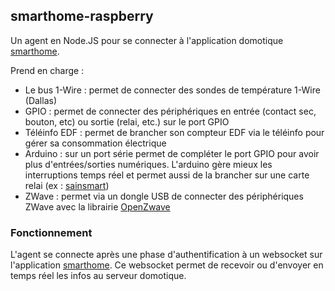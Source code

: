 ## smarthome-raspberry

Un agent en Node.JS pour se connecter à l'application domotique [smarthome](https://www.jdevops.com/smarthome).  

Prend en charge :
* Le bus 1-Wire : permet de connecter des sondes  de température 1-Wire (Dallas)
* GPIO : permet de connecter des périphériques en entrée (contact sec, bouton, etc) ou sortie (relai, etc.) sur le port GPIO
* Téléinfo EDF : permet de brancher son compteur EDF via le téléinfo pour gérer sa consommation électrique
* Arduino : sur un port série permet de compléter le port GPIO pour avoir plus d'entrées/sorties numériques. L'arduino gère mieux les interruptions temps réel et permet aussi de la brancher sur une carte relai (ex : [sainsmart](http://www.sainsmart.com/arduino/arduino-components.html))
* ZWave : permet via un dongle USB de connecter des périphériques ZWave avec la librairie [OpenZwave](http://www.openzwave.com/)

### Fonctionnement

L'agent se connecte après une phase d'authentification à un websocket sur l'application [smarthome](https://www.jdevops.com/smarthome). Ce websocket permet de recevoir ou d'envoyer en temps réel les infos au serveur domotique.
